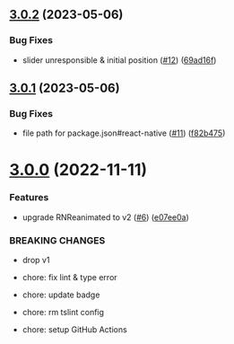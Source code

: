 ## [3.0.2](https://github.com/ken0x0a/react-native-reanimated-slider/compare/v3.0.1...v3.0.2) (2023-05-06)


### Bug Fixes

* slider unresponsible & initial position ([#12](https://github.com/ken0x0a/react-native-reanimated-slider/issues/12)) ([69ad16f](https://github.com/ken0x0a/react-native-reanimated-slider/commit/69ad16f10f7644b3484da50f96de0ce60f856cb0))

## [3.0.1](https://github.com/ken0x0a/react-native-reanimated-slider/compare/v3.0.0...v3.0.1) (2023-05-06)


### Bug Fixes

* file path for package.json#react-native  ([#11](https://github.com/ken0x0a/react-native-reanimated-slider/issues/11)) ([f82b475](https://github.com/ken0x0a/react-native-reanimated-slider/commit/f82b475f7c1cb9253f09119dfee1edbb1c955caf))

# [3.0.0](https://github.com/ken0x0a/react-native-reanimated-slider/compare/v2.0.0...v3.0.0) (2022-11-11)


### Features

* upgrade RNReanimated to v2 ([#6](https://github.com/ken0x0a/react-native-reanimated-slider/issues/6)) ([e07ee0a](https://github.com/ken0x0a/react-native-reanimated-slider/commit/e07ee0abdadfbc473230f3f07a7c6334764e52e6))


### BREAKING CHANGES

* drop v1

* chore: fix lint & type error

* chore: update badge

* chore: rm tslint config

* chore: setup GitHub Actions
